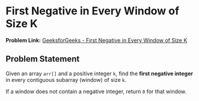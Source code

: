 # First Negative in Every Window of Size K

**Problem Link:** [GeeksforGeeks - First Negative in Every Window of Size K](https://www.geeksforgeeks.org/problems/first-negative-integer-in-every-window-of-size-k3345/1)

## Problem Statement
Given an array `arr[]` and a positive integer `k`, find the **first negative integer** in every contiguous subarray (window) of size `k`.

If a window does not contain a negative integer, return `0` for that window.


